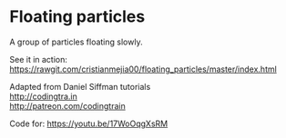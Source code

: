 # Floating particles
A group of particles floating slowly.  

See it in action:  
https://rawgit.com/cristianmejia00/floating_particles/master/index.html  


Adapted from Daniel Siffman tutorials  
http://codingtra.in  
http://patreon.com/codingtrain  


Code for: https://youtu.be/17WoOqgXsRM  

